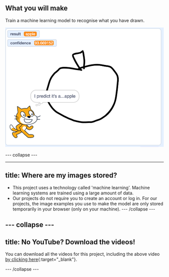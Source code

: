 ## What you will make

Train a machine learning model to recognise what you have drawn.

![A Scratch project where someone has drawn an apple and the Scratch cat is saying "I predict it's a...apple"](images/its-an-apple.png)

--- collapse ---

---
title: Where are my images stored?
---

- This project uses a technology called 'machine learning'. Machine learning systems are trained using a large amount of data. 
- Our projects do not require you to create an account or log in. For our projects, the image examples you use to make the model are only stored temporarily in your browser (only on your machine).
--- /collapse ---

--- collapse ---
---
title: No YouTube? Download the videos!
---

You can download all the videos for this project, including the above video [by clicking here](https://rpf.io/p/en/doodle-detector-go){:target="_blank"}. 


--- /collapse ---